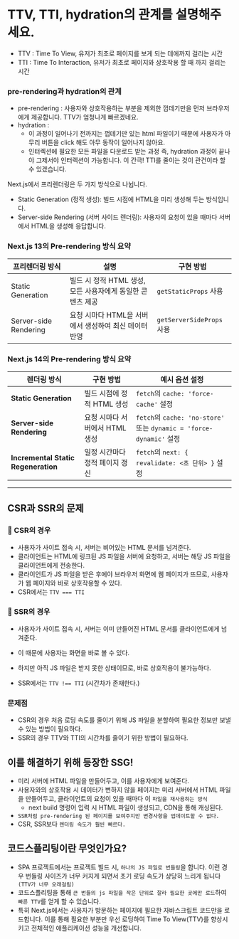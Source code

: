 # TTV, TTI, hydration의 관계를 설명해주세요.

- TTV : Time To View, 유저가 최초로 페이지를 보게 되는 데에까지 걸리는 시간
- TTI : Time To Interaction, 유저가 최초로 페이지와 상호작용 할 때 까지 걸리는 시간

### pre-rendering과 hydration의 관계

- pre-rendering : 사용자와 상호작용하는 부분을 제외한 껍데기만을 먼저 브라우저에게 제공합니다. TTV가 엄청나게 빠르겠네요.
- hydration :
  - 이 과정이 일어나기 전까지는 껍데기만 있는 html 파일이기 때문에 사용자가 아무리 버튼을 click 해도 아무 동작이 일어나지 않아요.
  - 인터렉션에 필요한 모든 파일을 다운로드 받는 과정 즉, hydration 과정이 끝나야 그제서야 인터렉션이 가능합니다. 이 간극! TTI를 줄이는 것이 관건이라 할 수 있겠습니다.

Next.js에서 프리렌더링은 두 가지 방식으로 나뉩니다.

- Static Generation (정적 생성): 빌드 시점에 HTML을 미리 생성해 두는 방식입니다.
- Server-side Rendering (서버 사이드 렌더링): 사용자의 요청이 있을 때마다 서버에서 HTML을 생성해 응답합니다.

### Next.js 13의 Pre-rendering 방식 요약

| 프리렌더링 방식       | 설명                                                       | 구현 방법                 |
| --------------------- | ---------------------------------------------------------- | ------------------------- |
| Static Generation     | 빌드 시 정적 HTML 생성, 모든 사용자에게 동일한 콘텐츠 제공 | `getStaticProps` 사용     |
| Server-side Rendering | 요청 시마다 HTML을 서버에서 생성하여 최신 데이터 반영      | `getServerSideProps` 사용 |

### Next.js 14의 Pre-rendering 방식 요약

| 렌더링 방식                         | 구현 방법                      | 예시 옵션 설정                                                      |
| ----------------------------------- | ------------------------------ | ------------------------------------------------------------------- |
| **Static Generation**               | 빌드 시점에 정적 HTML 생성     | `fetch`의 `cache: 'force-cache'` 설정                               |
| **Server-side Rendering**           | 요청 시마다 서버에서 HTML 생성 | `fetch`의 `cache: 'no-store'` 또는 `dynamic = 'force-dynamic'` 설정 |
| **Incremental Static Regeneration** | 일정 시간마다 정적 페이지 갱신 | `fetch`의 `next: { revalidate: <초 단위> }` 설정                    |

---

## CSR과 SSR의 문제

### 🌟 CSR의 경우

- 사용자가 사이트 접속 시, 서버는 비어있는 HTML 문서를 넘겨준다.
- 클라이언트는 HTML에 링크된 JS 파일을 서버에 요청하고, 서버는 해당 JS 파일을 클라이언트에게 전송한다.
- 클라이언트가 JS 파일을 받은 후에야 브라우저 화면에 웹 페이지가 뜨므로, 사용자가 웹 페이지와 바로 상호작용할 수 있다.
- CSR에서는 `TTV === TTI`

### 🚨 SSR의 경우

- 사용자가 사이트 접속 시, 서버는 이미 만들어진 HTML 문서를 클라이언트에게 넘겨준다.

- 이 때문에 사용자는 화면을 바로 볼 수 있다.

- 하지만 아직 JS 파일은 받지 못한 상태이므로, 바로 상호작용이 불가능하다.

- SSR에서는 `TTV !== TTI` (시간차가 존재한다.)

### 문제점

- CSR의 경우 처음 로딩 속도를 줄이기 위해 JS 파일을 분할하여 필요한 정보만 보낼 수 있는 방법이 필요하다.
- SSR의 경우 TTV와 TTI의 시간차를 줄이기 위한 방법이 필요하다.

## 이를 해결하기 위해 등장한 SSG!

- 미리 서버에 HTML 파일을 만들어두고, 이를 사용자에게 보여준다.
- 사용자와의 상호작용 시 데이터가 변하지 않을 페이지는 미리 서버에서 HTML 파일을 만들어두고, 클라이언트의 요청이 있을 때마다 이 `파일을 재사용하는 방식`
  - next build 명령어 입력 시 HTML 파일이 생성되고, CDN을 통해 캐싱된다.
- `SSR처럼 pre-rendering 된 페이지를 보여주지만 변경사항을 업데이트할 수 없다.`
- CSR, SSR보다 `렌더링 속도가 훨씬 빠르다.`

## 코드스플리팅이란 무엇인가요?

- SPA 프로젝트에서는 프로젝트 빌드 시, `하나의 JS 파일로 번들링`을 합니다. 이런 경우 번들링 사이즈가 너무 커지게 되면서 초기 로딩 속도가 상당히 느리게 됩니다`(TTV가 너무 오래걸림)`
- 코드스플리팅을 통해 `큰 번들의 js 파일을 작은 단위로 잘라 필요한 곳에만 로드`하여 `빠른 TTV`를 얻게 할 수 있습니다.
- 특히 Next.js에서는 사용자가 방문하는 페이지에 필요한 자바스크립트 코드만을 로드합니다. 이를 통해 필요한 부분만 우선 로딩하여 Time To View(TTV)를 향상시키고 전체적인 애플리케이션 성능을 개선합니다.

